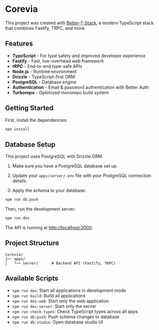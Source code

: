 # Corevia

This project was created with [Better-T-Stack](https://github.com/AmanVarshney01/create-better-t-stack), a modern TypeScript stack that combines Fastify, TRPC, and more.

## Features

- **TypeScript** - For type safety and improved developer experience
- **Fastify** - Fast, low-overhead web framework
- **tRPC** - End-to-end type-safe APIs
- **Node.js** - Runtime environment
- **Drizzle** - TypeScript-first ORM
- **PostgreSQL** - Database engine
- **Authentication** - Email & password authentication with Better Auth
- **Turborepo** - Optimized monorepo build system

## Getting Started

First, install the dependencies:

```bash
npm install
```
## Database Setup

This project uses PostgreSQL with Drizzle ORM.

1. Make sure you have a PostgreSQL database set up.
2. Update your `apps/server/.env` file with your PostgreSQL connection details.

3. Apply the schema to your database:
```bash
npm run db:push
```


Then, run the development server:

```bash
npm run dev
```

The API is running at [http://localhost:3000](http://localhost:3000).



## Project Structure

```
Corevia/
├── apps/
│   └── server/      # Backend API (Fastify, TRPC)
```

## Available Scripts

- `npm run dev`: Start all applications in development mode
- `npm run build`: Build all applications
- `npm run dev:web`: Start only the web application
- `npm run dev:server`: Start only the server
- `npm run check-types`: Check TypeScript types across all apps
- `npm run db:push`: Push schema changes to database
- `npm run db:studio`: Open database studio UI
